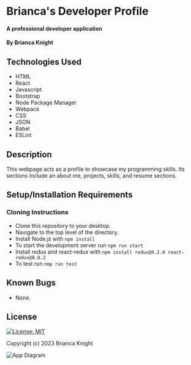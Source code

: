 # Brianca's Developer Profile

#### A professional developer application

#### By Brianca Knight

## Technologies Used

* HTML
* React
* Javascript
* Bootstrap
* Node Package Manager
* Webpack
* CSS
* JSON
* Babel
* ESLint

## Description

This webpage acts as a profile to showcase my programming skills. Its sections include an about me, projects, skills, and resume sections. 

## Setup/Installation Requirements

### Cloning Instructions
* Clone this repository to your desktop.
* Navigate to the top level of the directory. 
* Install Node.js with `npm install`
* To start the development server run `npm run start`
* Install redux and react-redux with `npm install redux@4.2.0 react-redux@8.0.2`
* To test run `nmp run test`

## Known Bugs
* None.

## License

[![License: MIT](https://img.shields.io/badge/License-MIT-yellow.svg)](https://opensource.org/licenses/MIT)

Copyright (c) 2023 Brianca Knight

![App Diagram](src/images/diagram.drawio)

 
